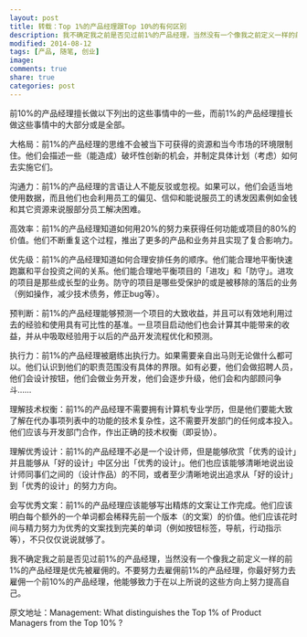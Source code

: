 ```yaml
---
layout: post
title: 转载：Top 1%的产品经理跟Top 10%的有何区别
description: 我不确定我之前是否见过前1%的产品经理，当然没有一个像我之前定义一样的前1%的产品经理是优先被雇佣的。不要努力去雇佣前1%的产品经理，你最好努力去雇佣一个前10%的产品经理，他能够致力于在以上所说的这些方向上努力提高自己。
modified: 2014-08-12
tags: [产品, 随笔, 创业]
image:
comments: true
share: true
categories: post
---
```


前10%的产品经理擅长做以下列出的这些事情中的一些，而前1%的产品经理擅长做这些事情中的大部分或是全部。

大格局：前1%的产品经理的思维不会被当下可获得的资源和当今市场的环境限制住。他们会描述一些（能造成）破坏性创新的机会，并制定具体计划（考虑）如何去实施它们。

沟通力：前1%的产品经理的言语让人不能反驳或忽视。如果可以，他们会适当地使用数据，而且他们也会利用员工的偏见、信仰和能说服员工的诱发因素例如金钱和其它资源来说服部分员工解决困难。

高效率：前1%的产品经理知道如何用20%的努力来获得任何功能或项目的80%的价值。他们不断重复这个过程，推出了更多的产品和业务并且实现了复合影响力。

优先级：前1%的产品经理知道如何合理安排任务的顺序。他们能合理地平衡快速跑赢和平台投资之间的关系。他们能合理地平衡项目的「进攻」和「防守」。进攻的项目是那些成长型的业务。防守的项目是哪些受保护的或是被移除的落后的业务（例如操作，减少技术债务，修正bug等）。

预判断：前1%的产品经理能够预测一个项目的大致收益，并且可以有效地利用过去的经验和使用具有可比性的基准。一旦项目启动他们也会计算其中能带来的收益，并从中吸取经验用于以后的产品开发流程优化和预测。

执行力：前1%的产品经理被磨练出执行力。如果需要亲自出马则无论做什么都可以。他们认识到他们的职责范围没有具体的界限。如有必要，他们会做招聘人员，他们会设计按钮，他们会做业务开发，他们会逐步升级，他们会和内部顾问争斗……

理解技术权衡：前1%的产品经理不需要拥有计算机专业学历，但是他们要能大致了解在代办事项列表中的功能的技术复杂性，这不需要开发部门的任何成本投入。他们应该与开发部门合作，作出正确的技术权衡（即妥协）。

理解优秀设计：前1%的产品经理不必是一个设计师，但是能够欣赏「优秀的设计」并且能够从「好的设计」中区分出「优秀的设计」。他们也应该能够清晰地说出设计师同事们之间的（设计作品）的不同，或者至少清晰地说出追求从「好的设计」到「优秀的设计」的努力方向。

会写优秀文案：前1%的产品经理应该能够写出精炼的文案让工作完成。他们应该明白每个额外的一个单词都会稀释先前一个版本（的文案）的价值。他们应该花时间与精力努力为优秀的文案找到完美的单词（例如按钮标签，导航，行动指示等），不只仅仅说说就够了。

我不确定我之前是否见过前1%的产品经理，当然没有一个像我之前定义一样的前1%的产品经理是优先被雇佣的。不要努力去雇佣前1%的产品经理，你最好努力去雇佣一个前10%的产品经理，他能够致力于在以上所说的这些方向上努力提高自己。

原文地址：Management: What distinguishes the Top 1% of Product Managers from the Top 10% ?